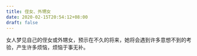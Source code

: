 ```yaml
---
title: 侄女、外甥女
date: 2020-02-15T20:54:12+08:00
draft: false
---
```


女人梦见自己的侄女或外甥女，预示在不久的将来，她将会遇到许多意想不到的考验，产生许多烦恼，烦恼于事无补。
